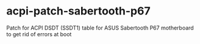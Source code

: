 # acpi-patch-sabertooth-p67
Patch for ACPI DSDT (SSDT1) table for ASUS Sabertooth P67 motherboard to get rid of errors at boot
